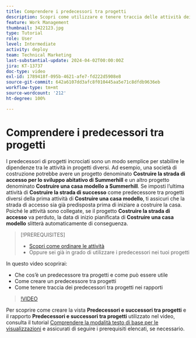 ```yaml
---
title: Comprendere i predecessori tra progetti
description: Scopri come utilizzare e tenere traccia delle attività dei predecessori tra 2 o più progetti.
feature: Work Management
thumbnail: 3422123.jpg
type: Tutorial
role: User
level: Intermediate
activity: deploy
team: Technical Marketing
last-substantial-update: 2024-04-02T00:00:00Z
jira: KT-13737
doc-type: video
exl-id: 1789418f-095b-4621-afe7-fd222d5908e8
source-git-commit: 642a6107dd3afc8f010445aa5e71c8dfdb9636eb
workflow-type: tm+mt
source-wordcount: '212'
ht-degree: 100%

---
```


# Comprendere i predecessori tra progetti

I predecessori di progetti incrociati sono un modo semplice per stabilire le dipendenze tra le attività in progetti diversi. Ad esempio, una società di costruzione potrebbe avere un progetto denominato **Costruire la strada di accesso per lo sviluppo abitativo di Summerhill** e un altro progetto denominato **Costruire una casa modello a Summerhill**. Se imposti l’ultima attività di **Costruire la strada di successo** come predecessore tra progetti diversi della prima attività di **Costruire una casa modello**, ti assicuri che la strada di accesso sia già predisposta prima di iniziare a costruire la casa. Poiché le attività sono collegate, se il progetto **Costruire la strada di accesso** va perduto, la data di inizio pianificata di **Costruire una casa modello** slitterà automaticamente di conseguenza.

>[!PREREQUISITES]
>
>* [Scopri come ordinare le attività](https://experienceleague.adobe.com/docs/workfront-learn/tutorials-workfront/manage-work/tasks/learn-to-sequence-tasks.html?lang=it)
>* Oppure sei già in grado di utilizzare i predecessori nei tuoi progetti


In questo video scoprirai:

* Che cos’è un predecessore tra progetti e come può essere utile
* Come creare un predecessore tra progetti
* Come tenere traccia dei predecessori tra progetti nei rapporti

>[!VIDEO](https://video.tv.adobe.com/v/3422123/?quality=12&learn=on)

Per scoprire come creare la vista **Predecessori e successori tra progetti** e il rapporto **Predecessori e successori tra progetti** utilizzato nel video, consulta il tutorial [Comprendere la modalità testo di base per le visualizzazioni](https://experienceleague.adobe.com/docs/workfront-learn/tutorials-workfront/reporting/intermediate-reporting/basic-text-mode-for-views.html?lang=it) e assicurati di seguire i prerequisiti elencati, se necessario.
